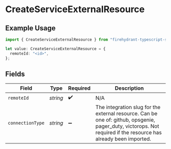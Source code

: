 # CreateServiceExternalResource

## Example Usage

```typescript
import { CreateServiceExternalResource } from "firehydrant-typescript-sdk/models/components";

let value: CreateServiceExternalResource = {
  remoteId: "<id>",
};
```

## Fields

| Field                                                                                                                                                           | Type                                                                                                                                                            | Required                                                                                                                                                        | Description                                                                                                                                                     |
| --------------------------------------------------------------------------------------------------------------------------------------------------------------- | --------------------------------------------------------------------------------------------------------------------------------------------------------------- | --------------------------------------------------------------------------------------------------------------------------------------------------------------- | --------------------------------------------------------------------------------------------------------------------------------------------------------------- |
| `remoteId`                                                                                                                                                      | *string*                                                                                                                                                        | :heavy_check_mark:                                                                                                                                              | N/A                                                                                                                                                             |
| `connectionType`                                                                                                                                                | *string*                                                                                                                                                        | :heavy_minus_sign:                                                                                                                                              | The integration slug for the external resource. Can be one of: github, opsgenie, pager_duty, victorops. Not required if the resource has already been imported. |
